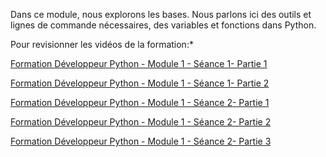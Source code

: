 Dans ce module, nous explorons les bases. Nous parlons ici des outils et lignes de commande nécessaires, des variables et fonctions dans Python.

Pour revisionner les vidéos de la formation:*


[Formation Développeur Python - Module 1 - Séance 1- Partie 1](https://photos.google.com/photo/AF1QipO57leyRXBzGx-9BPGW8iYvuc6zNXZXX41VMDmy)


[Formation Développeur Python - Module 1 - Séance 1- Partie 2](https://photos.google.com/photo/AF1QipNcoM2MotF3RleEGCuoCleLot2QT01GgdIhqPFI)


[Formation Développeur Python - Module 1 - Séance 2- Partie 1](https://photos.google.com/photo/AF1QipMw_V8G37tpQy0WbiAx39VMQ0kPfI4O2AYSQlMb)


[Formation Développeur Python - Module 1 - Séance 2- Partie 2](https://photos.google.com/photo/AF1QipMbNm5yKJR42FTt_qCIJ0-PzPYH2vSidu9zf1U2)


[Formation Développeur Python - Module 1 - Séance 2- Partie 3](https://photos.google.com/photo/AF1QipPAcvZRyu51s-vvEuR7J91fO9Pmoe8WqZf1KAsJ)